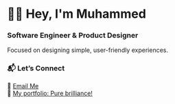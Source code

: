 <h1>👋🏿 Hey, I'm Muhammed</h1>  
<h3>Software Engineer & Product Designer</h3>  

<p>Focused on designing simple, user-friendly experiences.</p>  

### 📬 Let’s Connect
📧 <a href="mailto:muhammedsenusi4@gmail.com">Email Me</a>  
💼 <a href="https://muhammed-senusi.framer.website/">My portfolio: Pure brilliance!</a> 
